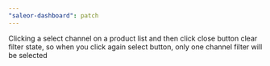 ```yaml
---
"saleor-dashboard": patch
---
```


Clicking a select channel on a product list and then click close button clear filter state, so when you click again select button, only one channel filter will be selected
